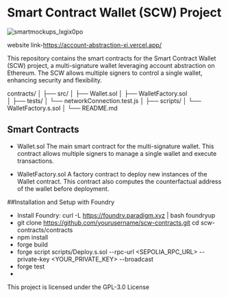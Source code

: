 # Smart Contract Wallet (SCW) Project
![smartmockups_lxgix0po](https://github.com/AYOO117/AccountAbstraction/assets/97744998/b8c4eb11-7648-4c6c-b493-50f447b7bdfb)

website link-https://account-abstraction-xi.vercel.app/

This repository contains the smart contracts for the Smart Contract Wallet (SCW) project, a multi-signature wallet leveraging account abstraction on Ethereum. The SCW allows multiple signers to control a single wallet, enhancing security and flexibility.

contracts/
│
├── src/
│   ├── Wallet.sol
│   ├── WalletFactory.sol    
│
├── tests/
│   └── networkConnection.test.js
│
├── scripts/
│   └── WalletFactory.s.sol
│
└── README.md

## Smart Contracts
- Wallet.sol
The main smart contract for the multi-signature wallet. This contract allows multiple signers to manage a single wallet and execute transactions.

- WalletFactory.sol
A factory contract to deploy new instances of the Wallet contract. This contract also computes the counterfactual address of the wallet before deployment.

##Installation and Setup with Foundry

- Install Foundry: curl -L https://foundry.paradigm.xyz | bash
foundryup
- git clone https://github.com/yourusername/scw-contracts.git
cd scw-contracts/contracts
- npm install
- forge build
- forge script scripts/Deploy.s.sol --rpc-url <SEPOLIA_RPC_URL> --private-key <YOUR_PRIVATE_KEY> --broadcast
- forge test
- 
This project is licensed under the GPL-3.0 License
